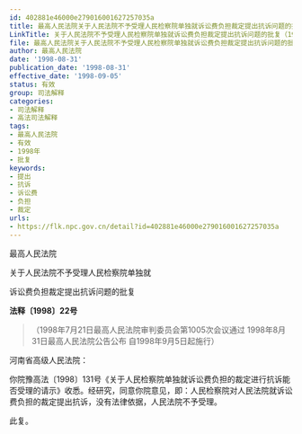 ```yaml
---
id: 402881e46000e279016001627257035a
title: 最高人民法院关于人民法院不予受理人民检察院单独就诉讼费负担裁定提出抗诉问题的批复
LinkTitle: 关于人民法院不予受理人民检察院单独就诉讼费负担裁定提出抗诉问题的批复（1998）
file: 最高人民法院关于人民法院不予受理人民检察院单独就诉讼费负担裁定提出抗诉问题的批复_19980831_402881e46000e279016001627257035a.docx
author: 最高人民法院
date: '1998-08-31'
publication_date: '1998-08-31'
effective_date: '1998-09-05'
status: 有效
group: 司法解释
categories:
- 司法解释
- 高法司法解释
tags:
- 最高人民法院
- 有效
- 1998年
- 批复
keywords:
- 提出
- 抗诉
- 诉讼费
- 负担
- 裁定
urls:
- https://flk.npc.gov.cn/detail?id=402881e46000e279016001627257035a
---
```


最高人民法院

关于人民法院不予受理人民检察院单独就

诉讼费负担裁定提出抗诉问题的批复

**法释〔1998〕22号**

> （1998年7月21日最高人民法院审判委员会第1005次会议通过 1998年8月31日最高人民法院公告公布 自1998年9月5日起施行）

河南省高级人民法院：

你院豫高法〔1998〕131号《关于人民检察院单独就诉讼费负担的裁定进行抗诉能否受理的请示》收悉。经研究，同意你院意见，即：人民检察院对人民法院就诉讼费负担的裁定提出抗诉，没有法律依据，人民法院不予受理。

此复。
